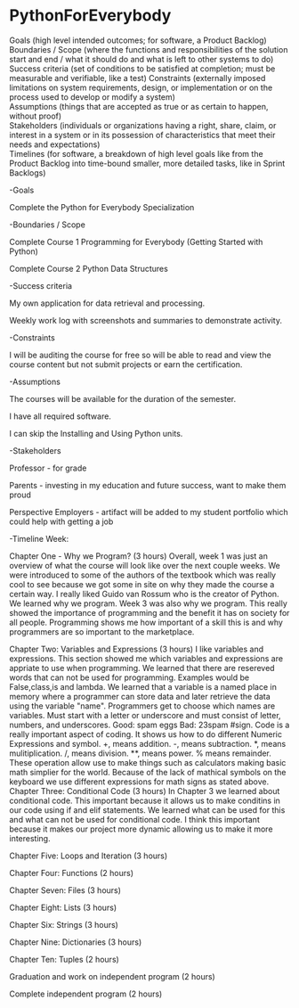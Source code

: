 # PythonForEverybody
Goals (high level intended outcomes; for software, a Product Backlog) <br/>
Boundaries / Scope (where the functions and responsibilities of the solution start and end / what it should do and what is left to other systems to do) <br/>
Success criteria (set of conditions to be satisfied at completion; must be measurable and verifiable, like a test)
Constraints (externally imposed limitations on system requirements, design, or implementation or on the process used to develop or modify a system) <br/>
Assumptions (things that are accepted as true or as certain to happen, without proof) <br/>
Stakeholders (individuals or organizations having a right, share, claim, or interest in a system or in its possession of characteristics that meet their needs and expectations) <br/>
Timelines (for software, a breakdown of high level goals like from the Product Backlog into time-bound smaller, more detailed tasks, like in Sprint Backlogs) <br/>

-Goals

Complete the Python for Everybody Specialization

-Boundaries / Scope

Complete Course 1 Programming for Everybody (Getting Started with Python)

Complete Course 2 Python Data Structures

-Success criteria

My own application for data retrieval and processing.

Weekly work log with screenshots and summaries to demonstrate activity.

-Constraints

I will be auditing the course for free so will be able to read and view the course content but not submit projects or earn the certification.

-Assumptions

The courses will be available for the duration of the semester.

I have all required software.

I can skip the Installing and Using Python units.

-Stakeholders

Professor - for grade

Parents - investing in my education and future success, want to make them proud

Perspective Employers - artifact will be added to my student portfolio which could help with getting a job

-Timeline
Week: 

Chapter One - Why we Program? (3 hours)
Overall, week 1 was just an overview of what the course will look like over the next couple weeks. We were introduced to some of the authors of the textbook which was really cool to see because we got some in site on why they made the course a certain way. I really liked Guido van Rossum who is the creator of Python. We learned why we program.
  Week 3 was also why we program. This really showed the importance of programming and the benefit it has on society for all people. Programming shows me how important of a skill this is and why programmers are so important to the marketplace.
  
Chapter Two: Variables and Expressions (3 hours)
I like variables and expressions. This section showed me which variables and expressions are appriate to use when programming. We learned that there are resereved words that can not be used for programming. Examples would be False,class,is and lambda. We learned that a variable is a named place in memory where a programmer can store data and later retrieve the data using the variable "name". Programmers get to choose which names are variables. Must start with a letter or underscore and must consist of letter, numbers, and underscores. Good: spam eggs Bad: 23spam #sign. 
Code is a really important aspect of coding. It shows us how to do different Numeric Expressions and symbol. +, means addition. -, means subtraction. *, means mulitiplication. /, means division. **, means power. % means remainder. These operation allow use to make things such as calculators making basic math simplier for the world. Because of the lack of mathical symbols on the keyboard we use different expressions for math signs as stated above.
Chapter Three: Conditional Code (3 hours)
In Chapter 3 we learned about conditional code. This important because it allows us to make conditins in our code using if and elif statements. We learned what can be used for this and what can not be used for conditional code. I think this important because it makes our project more dynamic allowing us to make it more interesting.

Chapter Five: Loops and Iteration (3 hours)

Chapter Four: Functions (2 hours)

Chapter Seven: Files (3 hours)

Chapter Eight: Lists (3 hours)

Chapter Six: Strings (3 hours)

Chapter Nine: Dictionaries (3 hours)

Chapter Ten: Tuples (2 hours)

Graduation and work on independent program (2 hours)

Complete independent program (2 hours)
